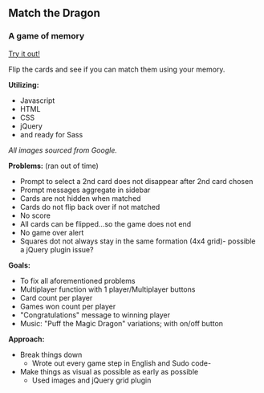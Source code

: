 ## **Match the Dragon**
### A game of memory

[Try it out!](https://matchthedragon.herokuapp.com/)

Flip the cards and see if you can match them using your memory. 

**Utilizing:** 
- Javascript
- HTML
- CSS
- jQuery
- and ready for Sass

*All images sourced from Google.*

**Problems:** 
(ran out of time)
- Prompt to select a 2nd card does not disappear after 2nd card chosen
- Prompt messages aggregate in sidebar 
- Cards are not hidden when matched
- Cards do not flip back over if not matched
- No score
- All cards can be flipped...so the game does not end
- No game over alert
- Squares dot not always stay in the same formation (4x4 grid)- possible a jQuery plugin issue?

**Goals:** 
- To fix all aforementioned problems
- Multiplayer function with 1 player/Multiplayer buttons
- Card count per player
- Games won count per player 
- "Congratulations" message to winning player
- Music: "Puff the Magic Dragon" variations; with on/off button

**Approach:** 
- Break things down
  - Wrote out every game step in English and Sudo code-
- Make things as visual as possible as early as possible
    - Used images and jQuery grid plugin




